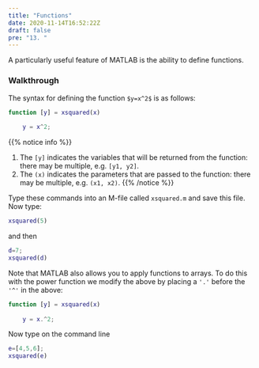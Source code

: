 ```yaml
---
title: "Functions"
date: 2020-11-14T16:52:22Z
draft: false
pre: "13. "
---
```


A particularly useful feature of MATLAB is the ability to define functions.

### Walkthrough

The syntax for defining the function `$y=x^2$` is as follows:

```matlab
function [y] = xsquared(x)
    
    y = x^2;
```

{{% notice info %}}
1. The `[y]` indicates the variables that will be returned from the function: there may be multiple, e.g. `[y1, y2]`.
1. The `(x)` indicates the parameters that are passed to the function: there may be multiple, e.g. `(x1, x2)`.
{{% /notice %}}

Type these commands into an M-file called `xsquared.m` and save this file.
Now type:

```matlab
xsquared(5)
```

and then

```matlab
d=7;
xsquared(d)
```

Note that MATLAB also allows you to apply functions to arrays.
To do this with the power function we modify the above by placing a `'.'` before the `'^'` in the above:


```matlab
function [y] = xsquared(x)
    
    y = x.^2;
```

Now type on the command line

```matlab
e=[4,5,6];
xsquared(e)
```
